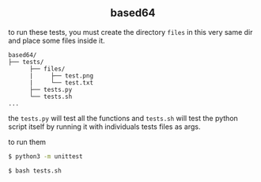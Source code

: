 <h2 align="center">based64</h2>

to run these tests, you must create the directory ``files``  in this very same dir and place some files inside it.

```
based64/
├── tests/
      ├── files/
      |     ├── test.png
      |     └── test.txt
      ├── tests.py
      └── tests.sh
...
```
the ``tests.py`` will test all the functions and ``tests.sh`` will test the python script itself by running it with individuals tests files as args.

to run them

``` bash
$ python3 -m unittest
```

``` bash
$ bash tests.sh
```